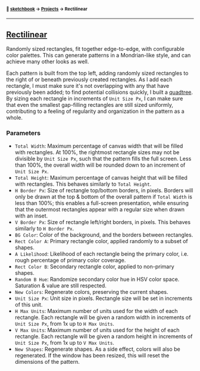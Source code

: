 #### <sup>:notebook: [sketchbook](../../../../) → [Projects](../) → Rectilinear</sup>
---

## [Rectilinear](http://flatpickles.com/sketchbook/#rectilinear)

Randomly sized rectangles, fit together edge-to-edge, with configurable color palettes. This can generate patterns in a Mondrian-like style, and can achieve many other looks as well.

Each pattern is built from the top left, adding randomly sized rectangles to the right of or beneath previously created rectangles. As I add each rectangle, I must make sure it's not overlapping with any that have previously been added; to find potential collisions quickly, I built a [quadtree](../src/Sketches/Util/Quadtree.js). By sizing each rectangle in increments of `Unit Size Px`, I can make sure that even the smallest gap-filling rectangles are still sized uniformly, contributing to a feeling of regularity and organization in the pattern as a whole.  

### Parameters
* `Total Width`: Maximum percentage of canvas width that will be filled with rectangles. At 100%, the rightmost rectangle sizes may not be divisible by `Unit Size Px`, such that the pattern fills the full screen. Less than 100%, the overall width will be rounded down to an increment of `Unit Size Px`.
* `Total Height`: Maximum percentage of canvas height that will be filled with rectangles. This behaves similarly to `Total Height`.
* `H Border Px`: Size of rectangle top/bottom borders, in pixels. Borders will only be drawn at the top & bottom of the overall pattern if `Total Width` is less than 100%; this enables a full-screen presentation, while ensuring that the outermost rectangles appear with a regular size when drawn with an inset.
* `V Border Px`: Size of rectangle left/right borders, in pixels. This behaves similarly to `H Border Px`.
* `BG Color`: Color of the background, and the borders between rectangles.
* `Rect Color A`: Primary rectangle color, applied randomly to a subset of shapes.
* `A Likelihood`: Likelihood of each rectangle being the primary color, i.e. rough percentage of primary color coverage.
* `Rect Color B`: Secondary rectangle color, applied to non-primary shapes.
* `Random B Hue`: Randomize secondary color hue in HSV color space. Saturation & value are still respected.
* `New Colors`: Regenerate colors, preserving the current shapes.
* `Unit Size Px`: Unit size in pixels. Rectangle size will be set in increments of this unit.
* `H Max Units`: Maximum number of units used for the width of each rectangle. Each rectangle will be given a random width in increments of `Unit Size Px`, from 1x up to `H Max Units`.
* `V Max Units`: Maximum number of units used for the height of each rectangle. Each rectangle will be given a random height in increments of `Unit Size Px`, from 1x up to `V Max Units`.
* `New Shapes`: Regenerate shapes. As a side effect, colors will also be regenerated. If the window has been resized, this will reset the dimensions of the pattern.